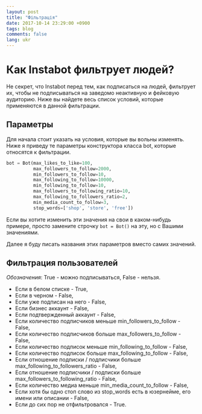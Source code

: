 ```yaml
---
layout: post
title: "Фільтрація"
date: 2017-10-14 23:29:00 +0900
tags: blog
comments: false
lang: ukr
---
```

# Как Instabot фильтрует людей? 

Не секрет, что Instabot перед тем, как подписаться на людей, фильтрует их, чтобы не подписываться на заведомо неактивную и фейковую аудиторию. Ниже вы найдете весь список условий, которые применяются в данной фильтрации. 

## Параметры

Для начала стоит указать на условия, которые вы вольны изменять. Ниже я приведу те параметры конструктора класса bot, которые относятся к фильтрации.

``` python
bot = Bot(max_likes_to_like=100,
          max_followers_to_follow=2000,
          min_followers_to_follow=10,
          max_following_to_follow=10000,
          min_following_to_follow=10,
          max_followers_to_following_ratio=10,
          max_following_to_followers_ratio=2,
          min_media_count_to_follow=3,
          stop_words=['shop', 'store', 'free'])
```

Если вы хотите изменить эти значения на свои в каком-нибудь примере, просто замените строчку `bot = Bot()` на эту, но с Вашими значениями. 

Далее я буду писать названия этих параметров вместо самих значений.

## Фильтрация пользователей

_Обозначения_: True - можно подписываться, False - нельзя.

* Если в белом списке - True,
* Если в черном - False,
* Если уже подписан на него - False,
* Если бизнес аккаунт - False,
* Если подтвержденный аккаунт - False,
* Если количество подписчиков меньше min_followers_to_follow - False,
* Если количество подписчиков больше max_followers_to_follow - False,
* Если количество подписок меньше min_following_to_follow - False,
* Если количество подписок больше max_following_to_follow - False,
* Если отношение подписки / подписчики больше max_following_to_followers_ratio - False,
* Если отношение подписчики / подписки больше max_followers_to_following_ratio - False,
* Если количество медиа меньше min_media_count_to_follow - False,
* Если хотя бы одно стоп слово из stop_words есть в юзернейме, его имени или описании - False,
* Если до сих пор не отфильтровался - True.
